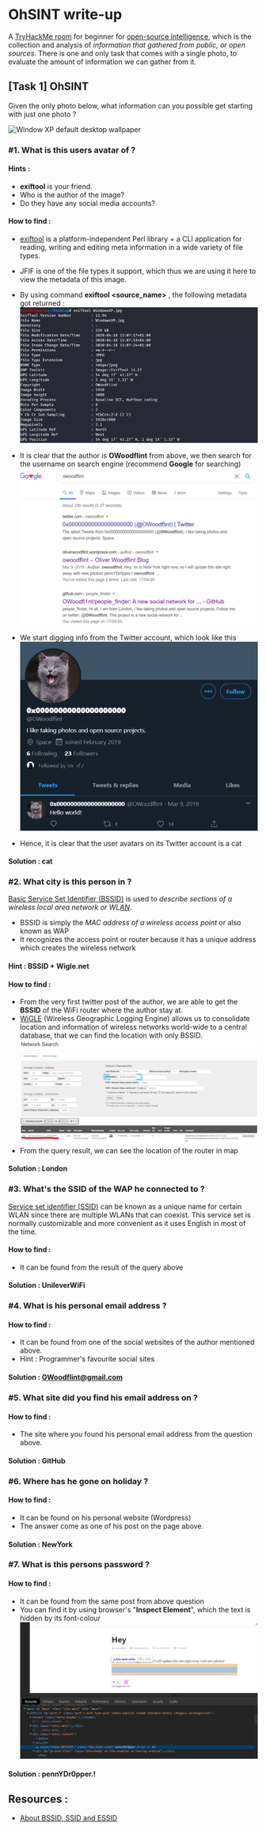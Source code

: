 # OhSINT write-up

A [TryHackMe room](https://tryhackme.com/room/ohsint) for beginner for [open-source intelligence](https://en.wikipedia.org/wiki/Open-source_intelligence), which is the collection and analysis of _information that gathered from public, or open sources_. There is one and only task that comes with a single photo, to evaluate the amount of information we can gather from it.

## [Task 1] OhSINT 
Given the only photo below, what information can you possible get starting with just one photo ?

![Window XP default desktop wallpaper](./WindowsXP.jpg)

### #1. What is this users avatar of ?

#### Hints : 
* **exiftool** is your friend. 
* Who is the author of the image? 
* Do they have any social media accounts?

#### How to find :
* [exiftool](https://exiftool.org) is a platform-independent Perl library + a CLI application for reading, writing and editing meta information in a wide variety of file types. 
* JFIF is one of the file types it support, which thus we are using it here to view the metadata of this image.
* By using command **exiftool <source_name>** , the following metadata got returned :
![Image metadata obtained in terminal](./img/WindowXP_meta.png)

* It is clear that the author is **OWoodflint** from above, we then search for the username on search engine (recommend __Google__ for searching)
![Result of googling author](./img/google_author.png)

* We start digging info from the Twitter account, which look like this 
![Author's Twitter Account](./img/twitter_author.png)

* Hence, it is clear that the user avatars on its Twitter account is a cat

#### Solution : cat

### #2. What city is this person in ?

[Basic Service Set Identifier (BSSID)](https://www.speedcheck.org/wiki/bssid/) is used to _describe sections of a wireless local area network or WL[AN](https://www.speedcheck.org/wiki/lan/)_. 

* BSSID is simply the _MAC address of a wireless access point_ or also known as WAP
* It recognizes the access point or router because it has a unique address which creates the wireless network

#### Hint : BSSID + Wigle.net

#### How to find :
* From the very first twitter post of the author, we are able to get the **BSSID** of the WiFi router where the author stay at.
* [WiGLE](Wigle.net) (Wireless Geographic Logging Engine) allows us to consolidate location and information of wireless networks world-wide to a central database, that we can find the location with only BSSID.
![Form to make a general network search](./img/wigle_search.jpg)
* From the query result, we can see the location of the router in map

#### Solution : London

### #3. What's the SSID of the WAP he connected to ?
[Service set identifier (SSID)](https://www.speedcheck.org/wiki/bssid/#service-set-identifier-(ssid)) can be known as a unique name for certain WLAN since there are multiple WLANs that can coexist. This service set is normally customizable and more convenient as it uses English in most of the time.

#### How to find :
* It can be found from the result of the query above

#### Solution : UnileverWiFi

### #4. What is his personal email address ?

#### How to find :
* It can be found from one of the social websites of the author mentioned above. 
* Hint : Programmer's favourite social sites

#### Solution : OWoodflint@gmail.com

### #5. What site did you find his email address on ?

#### How to find :
*  The site where you found his personal email address from the question above.

#### Solution : GitHub

### #6. Where has he gone on holiday ?

#### How to find :
* It can be found on his personal website (Wordpress)
* The answer come as one of his post on the page above.

#### Solution : NewYork

### #7. What is this persons password ?

#### How to find :
* It can be found from the same post from above question
* You can find it by using browser's "**Inspect Element**", which the text is hidden by its font-colour
![You can find the target password on his post](./img/personal_password.png)

#### Solution : pennYDr0pper.!

## Resources :
* [About BSSID, SSID and ESSID](https://sourcedaddy.com/networking/bssid-ssid-and-essid.html)